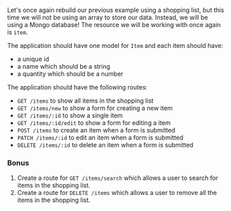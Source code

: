 Let's once again rebuild our previous example using a shopping list, but this time we will not be using an array to store our data. Instead, we will be using a Mongo database! The resource we will be working with once again is `item`. 

The application should have one model for `Item` and each item should have:

- a unique id
- a name which should be a string
- a quantity which should be a number

The application should have the following routes:

- `GET /items` to show all items in the shopping list
- `GET /items/new` to show a form for creating a new item 
- `GET /items/:id` to show a single item 
- `GET /items/:id/edit` to show a form for editing a item 
- `POST /items` to create an item when a form is submitted 
- `PATCH /items/:id` to edit an item when a form is submitted 
- `DELETE /items/:id` to delete an item when a form is submitted 

### Bonus

1. Create a route for `GET /items/search` which allows a user to search for items in the shopping list.
2. Create a route for `DELETE /items` which allows a user to remove all the items in the shopping list.


